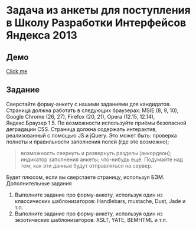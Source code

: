 # Задача из анкеты для поступления в Школу Разработки Интерфейсов Яндекса 2013

## Демо

[Click me](http://lestatseven.github.io/introtask-questionnaire/)

## Задание
Сверстайте форму-анкету с нашими заданиями для кандидатов. Страница должна работать в следующих браузерах: MSIE (8, 9, 10), Google Chrome (26, 27), Firefox (20, 21), Opera (12.15, 12.14), Яндекс.Браузер 1.5. По возможности используйте приёмы безопасной деградации CSS. Страница должна содержать интерактив, реализованный с помощью JS и jQuery. Это может быть:
проверка полноты и правильности заполнения полей (где это возможно);

> возможность свернуть и развернуть разделы (аккордеон);
> индикатор заполнения анкеты;
> что-нибудь ещё.
> Подумайте над тем, как эти данные будут отправляться на сервер.

Будет плюсом, если вы сверстаете страницу, используя БЭМ.
Дополнительные задания
1. Выполните задание про форму-анкету, используя один из классических шаблонизаторов: Handlebars, mustache, Dust, Jade и т.п.
2. Выполните задание про форму-анкету, используя один из экзотических шаблонизаторов: XSLT, YATE, BEMHTML и т.п.